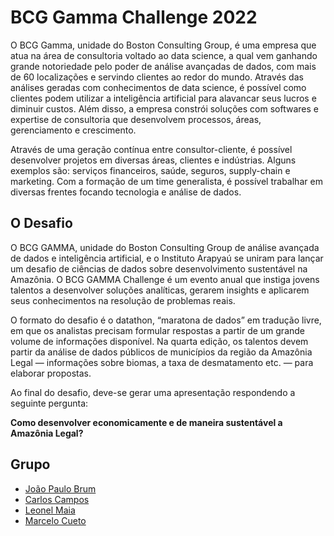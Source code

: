 # BCG Gamma Challenge 2022

O BCG Gamma, unidade do Boston Consulting Group, é uma empresa que atua na área de consultoria voltado ao data science, a qual vem ganhando grande notoriedade pelo poder de análise avançadas de dados, com mais de 60 localizações e servindo clientes ao redor do mundo. Através das análises geradas com conhecimentos de data science, é possível como clientes podem utilizar a inteligência artificial para alavancar seus lucros e diminuir custos. Além disso, a empresa constrói soluções com softwares e expertise de consultoria que desenvolvem processos, áreas, gerenciamento e crescimento. 

Através de uma geração contínua entre consultor-cliente, é possível desenvolver projetos em diversas áreas, clientes e indústrias. Alguns exemplos são: serviços financeiros, saúde, seguros, supply-chain e marketing. Com a formação de um time generalista, é possível trabalhar em diversas frentes focando tecnologia e análise de dados.

## O Desafio

O BCG GAMMA, unidade do Boston Consulting Group de análise avançada de dados e inteligência artificial, e o Instituto Arapyaú se uniram para lançar um desafio de ciências de dados sobre desenvolvimento sustentável na Amazônia. O BCG GAMMA Challenge é um evento anual que instiga jovens talentos a desenvolver soluções analíticas, gerarem insights e aplicarem seus conhecimentos na resolução de problemas reais. 

O formato do desafio é o datathon, “maratona de dados” em tradução livre, em que os analistas precisam formular respostas a partir de um grande volume de informações disponível. Na quarta edição, os talentos devem partir da análise de dados públicos de municípios da região da Amazônia Legal — informações sobre biomas, a taxa de desmatamento etc. — para elaborar propostas. 

Ao final do desafio, deve-se gerar uma apresentação respondendo a seguinte pergunta:

**Como desenvolver economicamente e de maneira sustentável a Amazônia Legal?**


## Grupo


- [João Paulo Brum](https://www.linkedin.com/in/jooaobrum/)
- [Carlos Campos](https://www.linkedin.com/in/carlos-henrique-campos/)
- [Leonel Maia](https://www.linkedin.com/in/leonel-maia-88461b12b/)
- [Marcelo Cueto](https://www.linkedin.com/in/marcelo-cueto/)
